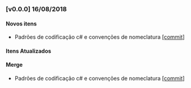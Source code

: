 ### [v0.0.0] 16/08/2018

#### Novos itens
* Padrões de codificação c# e convenções de nomeclatura [[commit]](https://github.com/alexandresvloja/boas_praticas/commit/0f45980f485d68be0596a80ff23037c998613645)


#### Itens Atualizados

#### Merge

* Padrões de codificação c# e convenções de nomeclatura [[commit]](https://github.com/alexandresvloja/boas_praticas/commit/0f45980f485d68be0596a80ff23037c998613645)